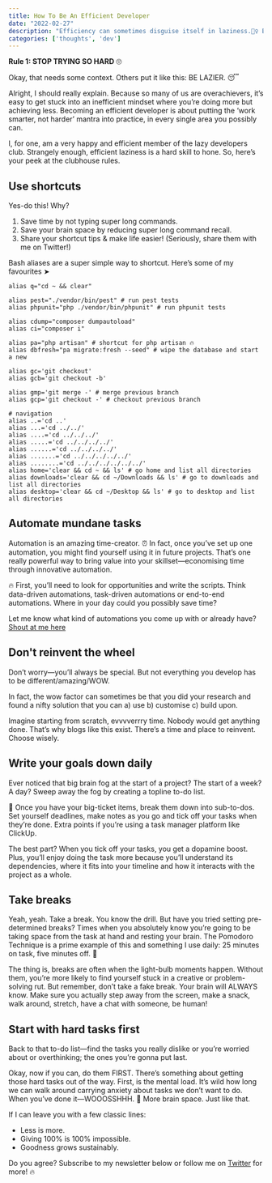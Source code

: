 ```yaml
---
title: How To Be An Efficient Developer
date: "2022-02-27"
description: "Efficiency can sometimes disguise itself in laziness.🕵️‍♀️ But if you’re being clever, you’ll spot your opportunities to streamline, economise & optimise your workflow."
categories: ['thoughts', 'dev']
---
```


**Rule 1: STOP TRYING SO HARD** 🙄

Okay, that needs some context. Others put it like this: BE LAZIER. 😴  

Alright, I should really explain. Because so many of us are overachievers, it’s easy to get stuck into an inefficient mindset where you’re doing more but achieving less. Becoming an efficient developer is about putting the ‘work smarter, not harder’ mantra into practice, in every single area you possibly can.

I, for one, am a very happy and efficient member of the lazy developers club. Strangely enough, efficient laziness is a hard skill to hone. So, here’s your peek at the clubhouse rules.

## Use shortcuts

Yes-do this! Why?

1) Save time by not typing super long commands.
2) Save your brain space by reducing super long command recall.
3) Share your shortcut tips & make life easier! (Seriously, share them with me on Twitter!)

Bash aliases are a super simple way to shortcut. Here’s some of my favourites ➤

```shell
alias q="cd ~ && clear"

alias pest="./vendor/bin/pest" # run pest tests
alias phpunit="php ./vendor/bin/phpunit" # run phpunit tests

alias cdump="composer dumpautoload"
alias ci="composer i"

alias pa="php artisan" # shortcut for php artisan 🔥
alias dbfresh="pa migrate:fresh --seed" # wipe the database and start a new

alias gc='git checkout'
alias gcb='git checkout -b'

alias gmp='git merge -' # merge previous branch
alias gcp='git checkout -' # checkout previous branch

# navigation
alias ..='cd ..'
alias ...='cd ../../'
alias ....='cd ../../../'
alias .....='cd ../../../../'
alias ......='cd ../../../../'
alias .......='cd ../../../../../'
alias ........='cd ../../../../../../'
alias home='clear && cd ~ && ls' # go home and list all directories
alias downloads='clear && cd ~/Downloads && ls' # go to downloads and list all directories
alias desktop='clear && cd ~/Desktop && ls' # go to desktop and list all directories
```

## Automate mundane tasks

Automation is an amazing time-creator. ⏰ In fact, once you’ve set up one automation, you might find yourself using it in future projects. That’s one really powerful way to bring value into your skillset—economising time through innovative automation. 

🔥 First, you’ll need to look for opportunities and write the scripts. Think data-driven automations, task-driven automations or end-to-end automations. Where in your day could you possibly save time?

Let me know what kind of automations you come up with or already have? [Shout at me here](https://twitter.com/joelwmale)

## Don't reinvent the wheel

Don’t worry—you’ll always be special. But not everything you develop has to be different/amazing/WOW. 

In fact, the wow factor can sometimes be that you did your research and found a nifty solution that you can a) use b) customise c) build upon. 

Imagine starting from scratch, evvvverrry time. Nobody would get anything done. That’s why blogs like this exist. There’s a time and place to reinvent. Choose wisely.

## Write your goals down daily

Ever noticed that big brain fog at the start of a project? The start of a week? A day? Sweep away the fog by creating a topline to-do list. 

🚀 Once you have your big-ticket items, break them down into sub-to-dos. Set yourself deadlines, make notes as you go and tick off your tasks when they’re done. Extra points if you’re using a task manager platform like ClickUp.

The best part? When you tick off your tasks, you get a dopamine boost. Plus, you’ll enjoy doing the task more because you’ll understand its dependencies, where it fits into your timeline and how it interacts with the project as a whole.

## Take breaks

Yeah, yeah. Take a break. You know the drill. But have you tried setting pre-determined breaks? Times when you absolutely know you’re going to be taking space from the task at hand and resting your brain. The Pomodoro Technique is a prime example of this and something I use daily: 25 minutes on task, five minutes off. 🍅 

The thing is, breaks are often when the light-bulb moments happen. Without them, you’re more likely to find yourself stuck in a creative or problem-solving rut. But remember, don’t take a fake break. Your brain will ALWAYS know. Make sure you actually step away from the screen, make a snack, walk around, stretch, have a chat with someone, be human!

## Start with hard tasks first

Back to that to-do list—find the tasks you really dislike or you’re worried about or overthinking; the ones you’re gonna put last. 

Okay, now if you can, do them FIRST. There’s something about getting those hard tasks out of the way. First, is the mental load. It’s wild how long we can walk around carrying anxiety about tasks we don’t want to do. When you’ve done it—WOOOSSHHH. 💨 More brain space. Just like that.

If I can leave you with a few classic lines: 

- Less is more.
- Giving 100% is 100% impossible.
- Goodness grows sustainably. 

Do you agree? Subscribe to my newsletter below or follow me on [Twitter](https://twitter.com/joelwmale) for more! 🔥
